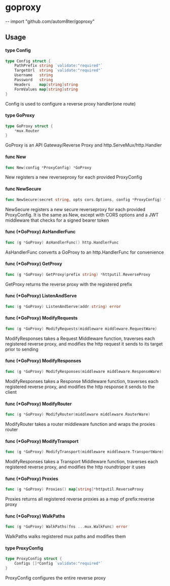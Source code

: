 # goproxy
--
    import "github.com/autom8ter/goproxy"


## Usage

#### type Config

```go
type Config struct {
	PathPrefix string `validate:"required"`
	TargetUrl  string `validate:"required"`
	Username   string
	Password   string
	Headers    map[string]string
	FormValues map[string]string
}
```

Config is used to configure a reverse proxy handler(one route)

#### type GoProxy

```go
type GoProxy struct {
	*mux.Router
}
```

GoProxy is an API Gateway/Reverse Proxy and http.ServeMux/http.Handler

#### func  New

```go
func New(config *ProxyConfig) *GoProxy
```
New registers a new reverseproxy for each provided ProxyConfig

#### func  NewSecure

```go
func NewSecure(secret string, opts cors.Options, config *ProxyConfig) *GoProxy
```
NewSecure registers a new secure reverseproxy for each provided ProxyConfig. It
is the same as New, except with CORS options and a JWT middleware that checks
for a signed bearer token

#### func (*GoProxy) AsHandlerFunc

```go
func (g *GoProxy) AsHandlerFunc() http.HandlerFunc
```
AsHandlerFunc converts a GoProxy to an http.HandlerFunc for convenience

#### func (*GoProxy) GetProxy

```go
func (g *GoProxy) GetProxy(prefix string) *httputil.ReverseProxy
```
GetProxy returns the reverse proxy with the registered prefix

#### func (*GoProxy) ListenAndServe

```go
func (g *GoProxy) ListenAndServe(addr string) error
```

#### func (*GoProxy) ModifyRequests

```go
func (g *GoProxy) ModifyRequests(middleware middleware.RequestWare)
```
ModifyResponses takes a Request Middleware function, traverses each registered
reverse proxy, and modifies the http request it sends to its target prior to
sending

#### func (*GoProxy) ModifyResponses

```go
func (g *GoProxy) ModifyResponses(middleware middleware.ResponseWare)
```
ModifyResponses takes a Response Middleware function, traverses each registered
reverse proxy, and modifies the http response it sends to the client

#### func (*GoProxy) ModifyRouter

```go
func (g *GoProxy) ModifyRouter(middleware middleware.RouterWare)
```
ModifyRouter takes a router middleware function and wraps the proxies router

#### func (*GoProxy) ModifyTransport

```go
func (g *GoProxy) ModifyTransport(middleware middleware.TransportWare)
```
ModifyResponses takes a Transport Middleware function, traverses each registered
reverse proxy, and modifies the http roundtripper it uses

#### func (*GoProxy) Proxies

```go
func (g *GoProxy) Proxies() map[string]*httputil.ReverseProxy
```
Proxies returns all registered reverse proxies as a map of prefix:reverse proxy

#### func (*GoProxy) WalkPaths

```go
func (g *GoProxy) WalkPaths(fns ...mux.WalkFunc) error
```
WalkPaths walks registered mux paths and modifies them

#### type ProxyConfig

```go
type ProxyConfig struct {
	Configs []*Config `validate:"required"`
}
```

ProxyConfig configures the entire reverse proxy
